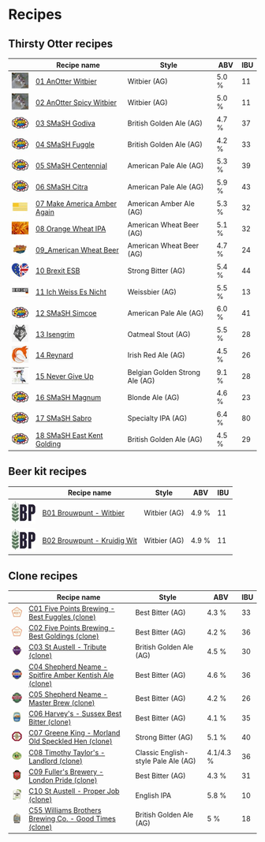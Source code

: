 # Recipes

## Thirsty Otter recipes

|                     | Recipe name | Style | ABV | IBU |
|---------------------|-------------|-------|-----|-----|
| ![01](01_AnOtter_Witbier/01_AnOtter_Witbier_48x48.jpeg) | [01 AnOtter Witbier](01_AnOtter_Witbier/README.md) | Witbier (AG) | 5.0 % | 11 | 
| ![02](02_AnOtter_Spicy_Witbier/02_AnOtter_Spicy_Witbier_48x48.jpeg) | [02 AnOtter Spicy Witbier](02_AnOtter_Spicy_Witbier/README.md) | Witbier (AG) | 5.0 % | 11 |
| ![03](03_SMaSH_Godiva/03_SMaSH_Godiva_48x48.jpeg) | [03 SMaSH Godiva](03_SMaSH_Godiva/README.md) | British Golden Ale (AG) | 4.7 % | 37 |
| ![04](04_SMaSH_Fuggle/04_SMaSH_Fuggle_48x48.jpeg) | [04 SMaSH Fuggle](04_SMaSH_Fuggle/README.md) | British Golden Ale (AG) | 4.2 % | 33 |
| ![05](05_SMaSH_Centennial/05_SMaSH_Centennial_48x48.jpeg) | [05 SMaSH Centennial](05_SMaSH_Centennial/README.md) | American Pale Ale (AG) | 5.3 % | 39 |
| ![06](06_SMaSH_Citra/06_SMaSH_Citra_48x48.jpeg) | [06 SMaSH Citra](06_SMaSH_Citra/README.md) | American Pale Ale (AG) | 5.9 % | 43 |
| ![07](07_Make_America_Amber_Again/07_Make_America_Amber_Again_48x48.jpeg) | [07 Make America Amber Again](07_Make_America_Amber_Again/README.md) | American Amber Ale (AG) | 5.3 % | 32 |
| ![08](08_Orange_Wheat_IPA/08_Orange_Wheat_IPA_48x48.jpeg) | [08 Orange Wheat IPA](08_Orange_Wheat_IPA/README.md) | American Wheat Beer (AG) | 5.1 % | 32 |
| ![09](09_American_Wheat_Beer/09_American_Wheat_Beer_48x48.jpeg) | [09_American Wheat Beer](09_American_Wheat_Beer/README.md) | American Wheat Beer (AG) | 4.7 % | 24 |
| ![10](10_Brexit_ESB/10_Brexit_ESB_48x48.jpeg) | [10 Brexit ESB](10_Brexit_ESB/README.md) | Strong Bitter (AG) | 5.4 % | 44 |
| ![11](11_Ich_Weiss_Es_Nicht/11_Ich_Weiss_Es_Nicht_48x48.jpeg) | [11 Ich Weiss Es Nicht](11_Ich_Weiss_Es_Nicht/README.md) | Weissbier (AG) | 5.5 % | 13 |
| ![12](12_SMaSH_Simcoe/12_SMaSH_Simcoe_48x48.jpeg) | [12 SMaSH Simcoe](12_SMaSH_Simcoe/README.md) | American Pale Ale (AG) | 6.0 % | 41 |
| ![13](13_Isengrim/13_Isengrim_48x48.jpeg) | [13 Isengrim](13_Isengrim/README.md) | Oatmeal Stout (AG) | 5.5 % | 28 |
| ![14](14_Reynard/14_Reynard_48x48.jpeg) | [14 Reynard](14_Reynard/README.md) | Irish Red Ale (AG) | 4.5 % | 26 |
| ![15](15_Never_Give_Up/15_Never_Give_Up_48x48.jpeg) | [15 Never Give Up](15_Never_Give_Up/README.md) | Belgian Golden Strong Ale (AG) | 9.1 % | 28 |
| ![16](16_SMaSH_Magnum/16_SMaSH_Magnum_48x48.jpeg) | [16 SMaSH Magnum](16_SMaSH_Magnum/README.md) | Blonde Ale (AG) | 4.6 % | 23 |
| ![17](17_SMaSH_Sabro/17_SMaSH_Sabro_48x48.jpeg) | [17 SMaSH Sabro](17_SMaSH_Sabro/README.md) | Specialty IPA (AG) | 6.4 % | 80 |
| ![18](18_SMaSH_East_Kent_Golding/18_SMaSH_EKG_48x48.jpeg) | [18 SMaSH East Kent Golding](18_SMaSH_East_Kent_Golding/README.md) | British Golden Ale (AG) | 4.5 % | 29 |

## Beer kit recipes

|                     | Recipe name | Style | ABV | IBU |
|---------------------|-------------|-------|-----|-----|
| ![B01](B01_Brouwpunt_Witbier/B01_Brouwpunt_Witbier_48x48.jpeg) | [B01 Brouwpunt - Witbier](B01_Brouwpunt_Witbier/README.md) | Witbier (AG) | 4.9 % | 11 | 
| ![B02](B02_Brouwpunt_Kruidig_Wit/B02_Brouwpunt_Kruidig_Wit_48x48.jpeg) | [B02 Brouwpunt - Kruidig Wit](B02_Brouwpunt_Kruidig_Wit/README.md) | Witbier (AG) | 4.9 % | 11 |

## Clone recipes

|                     | Recipe name | Style | ABV | IBU |
|---------------------|-------------|-------|-----|-----|
| ![C01](C01_Five_Points_Brewing_Best_Fuggles_clone/C01_Five_Points_Brewing_Best_Fuggles_clone_48x48.jpeg) | [C01 Five Points Brewing - Best Fuggles (clone)](C01_Five_Points_Brewing_Best_Fuggles_clone/README.md) | Best Bitter (AG) | 4.3 % | 33 |
| ![C02](C02_Five_Points_Brewing_Best_Goldings_clone/C02_Five_Points_Brewing_Best_Goldings_clone_48x48.jpeg) | [C02 Five Points Brewing - Best Goldings (clone)](C02_Five_Points_Brewing_Best_Goldings_clone/README.md) | Best Bitter (AG) | 4.2 % | 36 |
| ![C03](C03_St_Austell_Tribute_clone/C03_St_Austell_Tribute_clone_48x48.jpeg) | [C03 St Austell - Tribute (clone)](C03_St_Austell_Tribute_clone/README.md) | British Golden Ale (AG) | 4.5 % | 30 |
| ![C04](C04_Shepherd_Neame_Spitfire_Amber_Kentish_Ale_clone/C04_Shepherd_Neame_Spitfire_Amber_Kentish_Ale_clone_48x48.jpeg) | [C04 Shepherd Neame - Spitfire Amber Kentish Ale (clone)](C04_Shepherd_Neame_Spitfire_Amber_Kentish_Ale_clone/README.md) | Best Bitter (AG) | 4.6 % | 36 |
| ![C05](C05_Shepherd_Neame_Master_Brew_clone/C05_Shepherd_Neame_Master_Brew_clone_48x48.jpeg) | [C05 Shepherd Neame - Master Brew (clone)](C05_Shepherd_Neame_Master_Brew_clone/README.md) | Best Bitter (AG) | 4.2 % | 26 |
| ![C06](C06_Harveys_Sussex_Best_Bitter_clone/C06_Harveys_Sussex_Best_Bitter_clone_48x48.jpeg) | [C06 Harvey's - Sussex Best Bitter (clone)](C06_Harveys_Sussex_Best_Bitter_clone/README.md) | Best Bitter (AG) | 4.1 % | 35 |
| ![C07](C07_Greene_King_Morland_Old_Speckled_Hen_clone/C07_Greene_King_Morland_Old_Speckled_Hen_clone_48x48.jpeg) | [C07 Greene King - Morland Old Speckled Hen (clone)](C07_Greene_King_Morland_Old_Speckled_Hen_clone/README.md) | Strong Bitter (AG) | 5.1 % | 40 |
| ![C08](C08_Timothy_Taylors_Landlord_clone/C08_Timothy_Taylors_Landlord_clone_48x48.jpeg) | [C08 Timothy Taylor's - Landlord (clone)](C08_Timothy_Taylors_Landlord_clone/README.md) | Classic English-style Pale Ale (AG) | 4.1/4.3 % | 36 |
| ![C09](C09_Fullers_Brewery_London_Pride_clone/C09_Fullers_Brewery_London_Pride_clone_48x48.jpeg) | [C09 Fuller's Brewery - London Pride (clone)](C09_Fullers_Brewery_London_Pride_clone/README.md) | Best Bitter (AG) | 4.3 % | 31 |
| ![C10](C10_St_Austell_Proper_Job_clone/C10_St_Austell_Proper_Job_clone_48x48.jpeg) | [C10 St Austell - Proper Job (clone)](C10_St_Austell_Proper_Job_clone/README.md) | English IPA | 5.8 % | 10 |
| ![C55](C55_Williams_Brothers_Brewing_Co._Good_Times_clone/C55_Williams_Brothers_Brewing_Co._Good_Times_clone_48x48.jpeg) | [C55 Williams Brothers Brewing Co. - Good Times (clone)](C55_Williams_Brothers_Brewing_Co._Good_Times_clone/README.md) | British Golden Ale (AG) | 5 % | 18 |

